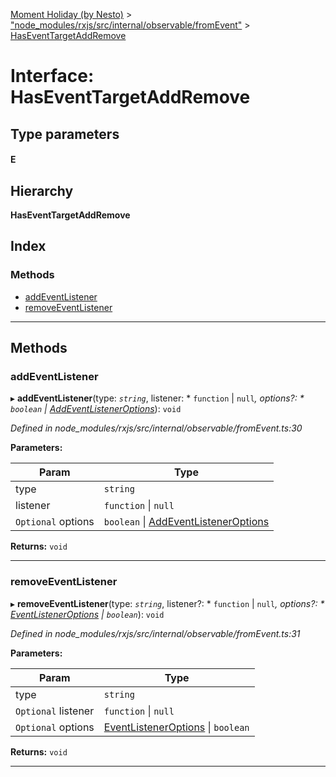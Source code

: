 [Moment Holiday (by Nesto)](../README.md) > ["node_modules/rxjs/src/internal/observable/fromEvent"](../modules/_node_modules_rxjs_src_internal_observable_fromevent_.md) > [HasEventTargetAddRemove](../interfaces/_node_modules_rxjs_src_internal_observable_fromevent_.haseventtargetaddremove.md)

# Interface: HasEventTargetAddRemove

## Type parameters
#### E 
## Hierarchy

**HasEventTargetAddRemove**

## Index

### Methods

* [addEventListener](_node_modules_rxjs_src_internal_observable_fromevent_.haseventtargetaddremove.md#addeventlistener)
* [removeEventListener](_node_modules_rxjs_src_internal_observable_fromevent_.haseventtargetaddremove.md#removeeventlistener)

---

## Methods

<a id="addeventlistener"></a>

###  addEventListener

▸ **addEventListener**(type: *`string`*, listener: * `function` &#124; `null`*, options?: * `boolean` &#124; [AddEventListenerOptions](_node_modules_rxjs_src_internal_observable_fromevent_.addeventlisteneroptions.md)*): `void`

*Defined in node_modules/rxjs/src/internal/observable/fromEvent.ts:30*

**Parameters:**

| Param | Type |
| ------ | ------ |
| type | `string` |
| listener |  `function` &#124; `null`|
| `Optional` options |  `boolean` &#124; [AddEventListenerOptions](_node_modules_rxjs_src_internal_observable_fromevent_.addeventlisteneroptions.md)|

**Returns:** `void`

___
<a id="removeeventlistener"></a>

###  removeEventListener

▸ **removeEventListener**(type: *`string`*, listener?: * `function` &#124; `null`*, options?: * [EventListenerOptions](_node_modules_rxjs_src_internal_observable_fromevent_.eventlisteneroptions.md) &#124; `boolean`*): `void`

*Defined in node_modules/rxjs/src/internal/observable/fromEvent.ts:31*

**Parameters:**

| Param | Type |
| ------ | ------ |
| type | `string` |
| `Optional` listener |  `function` &#124; `null`|
| `Optional` options |  [EventListenerOptions](_node_modules_rxjs_src_internal_observable_fromevent_.eventlisteneroptions.md) &#124; `boolean`|

**Returns:** `void`

___

